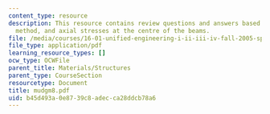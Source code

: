 ```yaml
---
content_type: resource
description: This resource contains review questions and answers based on Macaulay's
  method, and axial stresses at the centre of the beams.
file: /media/courses/16-01-unified-engineering-i-ii-iii-iv-fall-2005-spring-2006/b45d493a0e8739c8adecca28ddcb78a6_mudgm8.pdf
file_type: application/pdf
learning_resource_types: []
ocw_type: OCWFile
parent_title: Materials/Structures
parent_type: CourseSection
resourcetype: Document
title: mudgm8.pdf
uid: b45d493a-0e87-39c8-adec-ca28ddcb78a6
---
```

